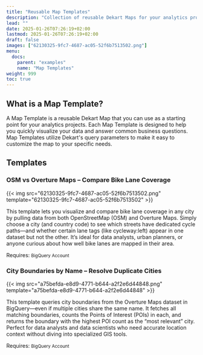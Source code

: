 ```yaml
---
title: "Reusable Map Templates"
description: "Collection of reusable Dekart Maps for your analytics projects"
lead: ""
date: 2025-01-26T07:26:19+02:00
lastmod: 2025-01-26T07:26:19+02:00
draft: false
images: ["62130325-9fc7-4687-ac05-52f6b7513502.png"]
menu:
  docs:
    parent: "examples"
    name: "Map Templates"
weight: 999
toc: true
---
```


## What is a Map Template?

A Map Template is a reusable Dekart Map that you can use as a starting point for your analytics projects. Each Map Template is designed to help you quickly visualize your data and answer common business questions. Map Templates utilize Dekart's query parameters to make it easy to customize the map to your specific needs.

## Templates

### OSM vs Overture Maps – Compare Bike Lane Coverage

{{< img src="62130325-9fc7-4687-ac05-52f6b7513502.png" template="62130325-9fc7-4687-ac05-52f6b7513502" >}}

This template lets you visualize and compare bike lane coverage in any city by pulling data from both OpenStreetMap (OSM) and Overture Maps. Simply choose a city (and country code) to see which streets have dedicated cycle paths—and whether certain lane tags (like cycleway:left) appear in one dataset but not the other. It’s ideal for data analysts, urban planners, or anyone curious about how well bike lanes are mapped in their area.

Requires: <small class="badge badge-info">BigQuery Account</small>


### City Boundaries by Name – Resolve Duplicate Cities

{{< img src="a75befda-e8d9-4771-b644-a2f2e6d44848.png" template="a75befda-e8d9-4771-b644-a2f2e6d44848" >}}

This template queries city boundaries from the Overture Maps dataset in BigQuery—even if multiple cities share the same name. It fetches all matching boundaries, counts the Points of Interest (POIs) in each, and returns the boundary with the highest POI count as the “most relevant” city. Perfect for data analysts and data scientists who need accurate location context without diving into specialized GIS tools.

Requires: <small class="badge badge-info">BigQuery Account</small>
